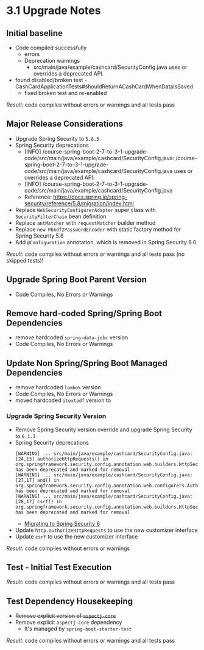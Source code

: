 # 3.1 Upgrade Notes

## Initial baseline

- Code compiled successfully
  - errors
  - Deprecation warnings
    -  src/main/java/example/cashcard/SecurityConfig.java uses or overrides a deprecated API.
- found disabled/broken test - CashCardApplicationTests#shouldReturnACashCardWhenDataIsSaved
    - fixed broken test and re-enabled

_Result:_ code compiles without errors or warnings and all tests pass

## Major Release Considerations

- Upgrade Spring Security to `5.8.5`
- Spring Security deprecations
  - [INFO] /course-spring-boot-2-7-to-3-1-upgrade-code/src/main/java/example/cashcard/SecurityConfig.java: /course-spring-boot-2-7-to-3-1-upgrade-code/src/main/java/example/cashcard/SecurityConfig.java uses or overrides a deprecated API.
  - [INFO] /course-spring-boot-2-7-to-3-1-upgrade-code/src/main/java/example/cashcard/SecurityConfig.java
  - Reference: https://docs.spring.io/spring-security/reference/5.8/migration/index.html
- Replace `WebSecurityConfigurerAdapter` super class with `SecurityFilterChain` bean definition
- Replace `antMatcher` with `requestMatcher` builder method
- Replace `new Pbkdf2PasswordEncoder` with static factory method for Spring Security 5.8
- Add `@Configuration` annotation, which is removed in Spring Security 6.0

_Result:_ code compiles without errors or warnings and all tests pass (no skipped tests)!

## Upgrade Spring Boot Parent Version

- Code Compiles, No Errors or Warnings

## Remove hard-coded Spring/Spring Boot Dependencies

- remove hardcoded `spring-data-jdbc` version
- Code Compiles, No Errors or Warnings

## Update Non Spring/Spring Boot Managed Dependencies

- remove hardcoded `lombok` version
- Code Compiles, No Errors or Warnings
- moved hardcoded `itextpdf` version to <properties>

### Upgrade Spring Security Version

- Remove Spring Security version override and upgrade Spring Security to `6.1.3`
- Spring Security deprecations
  ```
  [WARNING] ... src/main/java/example/cashcard/SecurityConfig.java:[24,13] authorizeHttpRequests() in org.springframework.security.config.annotation.web.builders.HttpSecurity has been deprecated and marked for removal
  [WARNING] ... src/main/java/example/cashcard/SecurityConfig.java:[27,17] and() in org.springframework.security.config.annotation.web.configurers.AuthorizeHttpRequestsConfigurer.AuthorizationManagerRequestMatcherRegistry has been deprecated and marked for removal
  [WARNING] ... src/main/java/example/cashcard/SecurityConfig.java:[28,17] csrf() in org.springframework.security.config.annotation.web.builders.HttpSecurity has been deprecated and marked for removal
  ```
  - [Migrating to Spring Security 6](https://docs.spring.io/spring-security/reference/6.0/migration/index.html)
- Update `http.authorizeHttpRequests` to use the new customizer interface
- Update `csrf` to use the new customizer interface

_Result:_ code compiles without errors or warnings

## Test - Initial Test Execution

_Result:_ code compiles without errors or warnings and all tests pass

## Test Dependency Housekeeping

- ~~Remove explicit version of `aspectj-core`~~
- Remove explicit `aspectj-core` dependency
  - It's managed by `spring-boot-starter-test`

_Result:_ code compiles without errors or warnings and all tests pass